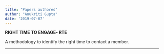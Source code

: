 ```yaml
---
title: "Papers authored"
author: "Anukriti Gupta"
date: '2019-07-07'
---
```




 **RIGHT TIME TO ENGAGE- RTE**

  A methodology to identify the right time to contact a member.
  
  
---
